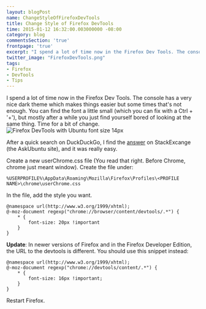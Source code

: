 ```yaml
---
layout: blogPost
name: ChangeStyleOfFirefoxDevTools
title: Change Style of Firefox DevTools
time: 2015-01-12 16:32:00.003000000 -08:00
category: blog
commentsSection: 'true'
frontpage: 'true'
excerpt: "I spend a lot of time now in the Firefox Dev Tools. The console has a very nice dark theme which makes things easier but some times that's not enough"
twitter_image: "FirefoxDevTools.png"
tags: 
- Firefox
- DevTools
- Tips
---
```


I spend a lot of time now in the Firefox Dev Tools. The console has a very nice dark theme which makes things easier but some times that's not enough. You can find the font a little small (which you can fix with a Ctrl + '+'), but mostly after a while you just find yourself bored of looking at the same thing. Time for a bit of change.  
<img class="imageInCenter" title="Firefox DevTools with Ubuntu font size 14px" src="{{ site.imgFolder_blog }}{{ page.name }}/FirefoxDevTools.png">

After a quick search on DuckDuckGo, I find the [answer](http://askubuntu.com/questions/426326/how-to-change-firefox-debugger-font-size) on StackExcange (the AskUbuntu site), and it was really easy.  

Create a new userChrome.css file (You read that right. Before Chrome, chrome just meant window). Create the file under: 

```
%USERPROFILE%\AppData\Roaming\Mozilla\Firefox\Profiles\<PROFILE NAME>\chrome\userChrome.css
```

In the file, add the style you want.

```
@namespace url(http://www.w3.org/1999/xhtml);
@-moz-document regexp("chrome://browser/content/devtools/.*") {
    * { 
        font-size: 20px !important 
    }
}
```

**Update**: In newer versions of Firefox and in the Firefox Developer Edition, the URL to the devtools is different. You should use this snippet instead:  
```
@namespace url(http://www.w3.org/1999/xhtml);
@-moz-document regexp("chrome://devtools/content/.*") {
	* {
		font-size: 16px !important;
	}
}
```

Restart Firefox.
